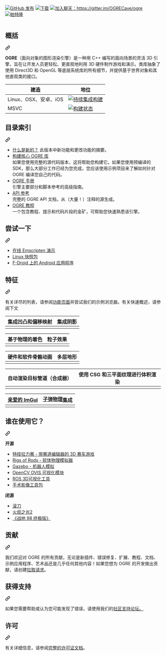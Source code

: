 <div class="Box-sc-g0xbh4-0 bJMeLZ js-snippet-clipboard-copy-unpositioned" data-hpc="true"><article class="markdown-body entry-content container-lg" itemprop="text"><p dir="auto"><a href="https://github.com/OGRECave/ogre/releases/latest"><img src="https://camo.githubusercontent.com/efb78643096e1aa222f05a560d9070baf51b63ce9e227f54add46676db5d0843/68747470733a2f2f696d672e736869656c64732e696f2f6769746875622f72656c656173652f6f677265636176652f6f6772652e737667" alt="GitHub 发布" data-canonical-src="https://img.shields.io/github/release/ogrecave/ogre.svg" style="max-width: 100%;"></a>
<a href="https://pepy.tech/project/ogre-python" rel="nofollow"><img src="https://camo.githubusercontent.com/f5542bbc6f1dcbfa7cc1efc8768852ef84ee62bbb60eec8f9331b2138a41fd05/68747470733a2f2f7374617469632e706570792e746563682f62616467652f6f6772652d707974686f6e" alt="下载" data-canonical-src="https://static.pepy.tech/badge/ogre-python" style="max-width: 100%;"></a>
<a href="https://gitter.im/OGRECave/ogre?utm_source=badge&amp;utm_medium=badge&amp;utm_campaign=pr-badge&amp;utm_content=badge" rel="nofollow"><img src="https://camo.githubusercontent.com/b9a8308c62c4eb892d96f230436809a931a35099b6af9224618d72bb6ea44e52/68747470733a2f2f6261646765732e6769747465722e696d2f4f475245436176652f6f6772652e737667" alt="加入聊天：https://gitter.im/OGRECave/ogre" data-canonical-src="https://badges.gitter.im/OGRECave/ogre.svg" style="max-width: 100%;"></a>
<a href="https://www.patreon.com/ogre1" rel="nofollow"><img src="https://camo.githubusercontent.com/0b8d2fe1b581f6a43e878aa9c7a90de25c280da7061adbc052bb7b3fb012a047/68747470733a2f2f696d672e736869656c64732e696f2f62616467652f70617472656f6e2d646f6e6174652d626c75652e737667" alt="帕特隆" data-canonical-src="https://img.shields.io/badge/patreon-donate-blue.svg" style="max-width: 100%;"></a></p>
<p dir="auto"><a target="_blank" rel="noopener noreferrer" href="/OGRECave/ogre/blob/master/Other/ogre_header.png"><img src="/OGRECave/ogre/raw/master/Other/ogre_header.png" alt="" style="max-width: 100%;"></a></p>
<div class="markdown-heading" dir="auto"><h2 tabindex="-1" class="heading-element" dir="auto"><font style="vertical-align: inherit;"><font style="vertical-align: inherit;">概括</font></font></h2><a id="user-content-summary" class="anchor" aria-label="永久链接：总结" href="#summary"><svg class="octicon octicon-link" viewBox="0 0 16 16" version="1.1" width="16" height="16" aria-hidden="true"><path d="m7.775 3.275 1.25-1.25a3.5 3.5 0 1 1 4.95 4.95l-2.5 2.5a3.5 3.5 0 0 1-4.95 0 .751.751 0 0 1 .018-1.042.751.751 0 0 1 1.042-.018 1.998 1.998 0 0 0 2.83 0l2.5-2.5a2.002 2.002 0 0 0-2.83-2.83l-1.25 1.25a.751.751 0 0 1-1.042-.018.751.751 0 0 1-.018-1.042Zm-4.69 9.64a1.998 1.998 0 0 0 2.83 0l1.25-1.25a.751.751 0 0 1 1.042.018.751.751 0 0 1 .018 1.042l-1.25 1.25a3.5 3.5 0 1 1-4.95-4.95l2.5-2.5a3.5 3.5 0 0 1 4.95 0 .751.751 0 0 1-.018 1.042.751.751 0 0 1-1.042.018 1.998 1.998 0 0 0-2.83 0l-2.5 2.5a1.998 1.998 0 0 0 0 2.83Z"></path></svg></a></div>
<p dir="auto"><strong><font style="vertical-align: inherit;"><font style="vertical-align: inherit;">OGRE</font></font></strong><font style="vertical-align: inherit;"><font style="vertical-align: inherit;">（面向对象的图形渲染引擎）是一种用 C++ 编写的面向场景的灵活 3D 引擎，旨在让开发人员更轻松、更直观地利用 3D 硬件制作游戏和演示。类库抽象了使用 Direct3D 和 OpenGL 等底层系统库的所有细节，并提供基于世界对象和其他直观类的接口。</font></font></p>
<table>
<thead>
<tr>
<th><font style="vertical-align: inherit;"><font style="vertical-align: inherit;">建造</font></font></th>
<th><font style="vertical-align: inherit;"><font style="vertical-align: inherit;">地位</font></font></th>
</tr>
</thead>
<tbody>
<tr>
<td><font style="vertical-align: inherit;"><font style="vertical-align: inherit;">Linux、OSX、安卓、iOS</font></font></td>
<td><a href="https://github.com/OGRECave/ogre/actions?query=branch%3Amaster"><img src="https://github.com/OGRECave/ogre/workflows/CI%20Build/badge.svg?branch=master" alt="持续集成构建" style="max-width: 100%;"></a></td>
</tr>
<tr>
<td><font style="vertical-align: inherit;"><font style="vertical-align: inherit;">MSVC</font></font></td>
<td><a href="https://ci.appveyor.com/project/paroj/ogre-bsrh7/branch/master" rel="nofollow"><img src="https://camo.githubusercontent.com/9adef95b747d3c59539066e0d05b6267158ce2d94876a202a48ddbd3aaa5ef14/68747470733a2f2f63692e6170707665796f722e636f6d2f6170692f70726f6a656374732f7374617475732f6b636b693779306e31616872676764772f6272616e63682f6d61737465723f7376673d74727565" alt="构建状态" data-canonical-src="https://ci.appveyor.com/api/projects/status/kcki7y0n1ahrggdw/branch/master?svg=true" style="max-width: 100%;"></a></td>
</tr>
</tbody>
</table>
<div class="markdown-heading" dir="auto"><h2 tabindex="-1" class="heading-element" dir="auto"><font style="vertical-align: inherit;"><font style="vertical-align: inherit;">目录索引</font></font></h2><a id="user-content-index-of-contents" class="anchor" aria-label="永久链接：目录索引" href="#index-of-contents"><svg class="octicon octicon-link" viewBox="0 0 16 16" version="1.1" width="16" height="16" aria-hidden="true"><path d="m7.775 3.275 1.25-1.25a3.5 3.5 0 1 1 4.95 4.95l-2.5 2.5a3.5 3.5 0 0 1-4.95 0 .751.751 0 0 1 .018-1.042.751.751 0 0 1 1.042-.018 1.998 1.998 0 0 0 2.83 0l2.5-2.5a2.002 2.002 0 0 0-2.83-2.83l-1.25 1.25a.751.751 0 0 1-1.042-.018.751.751 0 0 1-.018-1.042Zm-4.69 9.64a1.998 1.998 0 0 0 2.83 0l1.25-1.25a.751.751 0 0 1 1.042.018.751.751 0 0 1 .018 1.042l-1.25 1.25a3.5 3.5 0 1 1-4.95-4.95l2.5-2.5a3.5 3.5 0 0 1 4.95 0 .751.751 0 0 1-.018 1.042.751.751 0 0 1-1.042.018 1.998 1.998 0 0 0-2.83 0l-2.5 2.5a1.998 1.998 0 0 0 0 2.83Z"></path></svg></a></div>
<ul dir="auto">
<li><a href="/OGRECave/ogre/blob/master/Docs/14-Notes.md"><font style="vertical-align: inherit;"><font style="vertical-align: inherit;">什么是新的？</font></font></a><font style="vertical-align: inherit;"><font style="vertical-align: inherit;">
此版本中新功能和更改功能的摘要。</font></font></li>
<li><a href="https://ogrecave.github.io/ogre/api/latest/building-ogre.html" rel="nofollow"><font style="vertical-align: inherit;"><font style="vertical-align: inherit;">构建核心 OGRE 库</font></font></a><br><font style="vertical-align: inherit;"><font style="vertical-align: inherit;">
如果您使用完整的源代码版本，这将帮助您构建它。如果您使用预编译的 SDK，那么大部分工作已经为您完成，您应该使用示例项目来了解如何针对 OGRE 编译您自己的代码。</font></font></li>
<li><a href="https://ogrecave.github.io/ogre/api/latest/manual.html" rel="nofollow"><font style="vertical-align: inherit;"><font style="vertical-align: inherit;">OGRE 手册</font></font></a><br><font style="vertical-align: inherit;"><font style="vertical-align: inherit;">
引擎主要部分和脚本参考的高级指南。</font></font></li>
<li><a href="https://ogrecave.github.io/ogre/api/latest/" rel="nofollow"><font style="vertical-align: inherit;"><font style="vertical-align: inherit;">API 参考</font></font></a><br><font style="vertical-align: inherit;"><font style="vertical-align: inherit;">
完整的 OGRE API 文档，从（大量！）注释的源生成。</font></font></li>
<li><a href="https://ogrecave.github.io/ogre/api/latest/tutorials.html" rel="nofollow"><font style="vertical-align: inherit;"><font style="vertical-align: inherit;">OGRE 教程</font></font></a><br><font style="vertical-align: inherit;"><font style="vertical-align: inherit;">
一个包含教程、提示和代码片段的金矿，可帮助您快速熟悉该引擎。</font></font></li>
</ul>
<div class="markdown-heading" dir="auto"><h2 tabindex="-1" class="heading-element" dir="auto"><font style="vertical-align: inherit;"><font style="vertical-align: inherit;">尝试一下</font></font></h2><a id="user-content-try-it" class="anchor" aria-label="永久链接： 尝试一下" href="#try-it"><svg class="octicon octicon-link" viewBox="0 0 16 16" version="1.1" width="16" height="16" aria-hidden="true"><path d="m7.775 3.275 1.25-1.25a3.5 3.5 0 1 1 4.95 4.95l-2.5 2.5a3.5 3.5 0 0 1-4.95 0 .751.751 0 0 1 .018-1.042.751.751 0 0 1 1.042-.018 1.998 1.998 0 0 0 2.83 0l2.5-2.5a2.002 2.002 0 0 0-2.83-2.83l-1.25 1.25a.751.751 0 0 1-1.042-.018.751.751 0 0 1-.018-1.042Zm-4.69 9.64a1.998 1.998 0 0 0 2.83 0l1.25-1.25a.751.751 0 0 1 1.042.018.751.751 0 0 1 .018 1.042l-1.25 1.25a3.5 3.5 0 1 1-4.95-4.95l2.5-2.5a3.5 3.5 0 0 1 4.95 0 .751.751 0 0 1-.018 1.042.751.751 0 0 1-1.042.018 1.998 1.998 0 0 0-2.83 0l-2.5 2.5a1.998 1.998 0 0 0 0 2.83Z"></path></svg></a></div>
<ul dir="auto">
<li><a href="https://ogrecave.github.io/ogre/emscripten/" rel="nofollow"><font style="vertical-align: inherit;"><font style="vertical-align: inherit;">在线 Emscripten 演示</font></font></a></li>
<li><a href="https://snapcraft.io/ogre" rel="nofollow"><font style="vertical-align: inherit;"><font style="vertical-align: inherit;">Linux 快照包</font></font></a></li>
<li><a href="https://f-droid.org/packages/org.ogre.browser/" rel="nofollow"><font style="vertical-align: inherit;"><font style="vertical-align: inherit;">F-Droid 上的 Android 应用程序</font></font></a></li>
</ul>
<div class="markdown-heading" dir="auto"><h2 tabindex="-1" class="heading-element" dir="auto"><font style="vertical-align: inherit;"><font style="vertical-align: inherit;">特征</font></font></h2><a id="user-content-features" class="anchor" aria-label="永久链接：特点" href="#features"><svg class="octicon octicon-link" viewBox="0 0 16 16" version="1.1" width="16" height="16" aria-hidden="true"><path d="m7.775 3.275 1.25-1.25a3.5 3.5 0 1 1 4.95 4.95l-2.5 2.5a3.5 3.5 0 0 1-4.95 0 .751.751 0 0 1 .018-1.042.751.751 0 0 1 1.042-.018 1.998 1.998 0 0 0 2.83 0l2.5-2.5a2.002 2.002 0 0 0-2.83-2.83l-1.25 1.25a.751.751 0 0 1-1.042-.018.751.751 0 0 1-.018-1.042Zm-4.69 9.64a1.998 1.998 0 0 0 2.83 0l1.25-1.25a.751.751 0 0 1 1.042.018.751.751 0 0 1 .018 1.042l-1.25 1.25a3.5 3.5 0 1 1-4.95-4.95l2.5-2.5a3.5 3.5 0 0 1 4.95 0 .751.751 0 0 1-.018 1.042.751.751 0 0 1-1.042.018 1.998 1.998 0 0 0-2.83 0l-2.5 2.5a1.998 1.998 0 0 0 0 2.83Z"></path></svg></a></div>
<p dir="auto"><font style="vertical-align: inherit;"><font style="vertical-align: inherit;">有关详尽的列表，请参阅</font></font><a href="http://www.ogre3d.org/about/features" rel="nofollow"><font style="vertical-align: inherit;"><font style="vertical-align: inherit;">功能页面</font></font></a><font style="vertical-align: inherit;"><font style="vertical-align: inherit;">并尝试我们的示例浏览器。有关快速概述，请参阅下文</font></font></p>
<table>
<thead>
<tr>
<th><font style="vertical-align: inherit;"><font style="vertical-align: inherit;">集成凹凸和偏移映射</font></font></th>
<th><font style="vertical-align: inherit;"><font style="vertical-align: inherit;">集成阴影</font></font></th>
</tr>
</thead>
<tbody>
<tr>
<td><a target="_blank" rel="noopener noreferrer" href="https://github.com/OGRECave/ogre/blob/master/Other/screenshots/bumpmap.webp"><img src="https://github.com/OGRECave/ogre/raw/master/Other/screenshots/bumpmap.webp" alt="" style="max-width: 100%;"></a></td>
<td><a target="_blank" rel="noopener noreferrer" href="https://github.com/OGRECave/ogre/blob/master/Other/screenshots/shadows.jpg"><img src="https://github.com/OGRECave/ogre/raw/master/Other/screenshots/shadows.jpg" alt="" style="max-width: 100%;"></a></td>
</tr>
</tbody>
</table>
<table>
<thead>
<tr>
<th><font style="vertical-align: inherit;"><font style="vertical-align: inherit;">基于物理的着色</font></font></th>
<th><font style="vertical-align: inherit;"><font style="vertical-align: inherit;">粒子效果</font></font></th>
</tr>
</thead>
<tbody>
<tr>
<td><a target="_blank" rel="noopener noreferrer" href="https://github.com/OGRECave/ogre/blob/master/Other/screenshots/pbr.webp"><img src="https://github.com/OGRECave/ogre/raw/master/Other/screenshots/pbr.webp" alt="" style="max-width: 100%;"></a></td>
<td><a target="_blank" rel="noopener noreferrer" href="https://github.com/OGRECave/ogre/blob/master/Other/screenshots/particle.jpg"><img src="https://github.com/OGRECave/ogre/raw/master/Other/screenshots/particle.jpg" alt="" style="max-width: 100%;"></a></td>
</tr>
</tbody>
</table>
<table>
<thead>
<tr>
<th><font style="vertical-align: inherit;"><font style="vertical-align: inherit;">硬件和软件骨骼动画</font></font></th>
<th><font style="vertical-align: inherit;"><font style="vertical-align: inherit;">多层地形</font></font></th>
</tr>
</thead>
<tbody>
<tr>
<td><a target="_blank" rel="noopener noreferrer" href="https://github.com/OGRECave/ogre/blob/master/Other/screenshots/skeletal.jpg"><img src="https://github.com/OGRECave/ogre/raw/master/Other/screenshots/skeletal.jpg" alt="" style="max-width: 100%;"></a></td>
<td><a target="_blank" rel="noopener noreferrer" href="https://github.com/OGRECave/ogre/blob/master/Other/screenshots/terrain.jpg"><img src="https://github.com/OGRECave/ogre/raw/master/Other/screenshots/terrain.jpg" alt="" style="max-width: 100%;"></a></td>
</tr>
</tbody>
</table>
<table>
<thead>
<tr>
<th><font style="vertical-align: inherit;"><font style="vertical-align: inherit;">自动渲染目标管道（合成器）</font></font></th>
<th><font style="vertical-align: inherit;"><font style="vertical-align: inherit;">使用 CSG 和三平面纹理进行体积渲染</font></font></th>
</tr>
</thead>
<tbody>
<tr>
<td><a target="_blank" rel="noopener noreferrer" href="https://github.com/OGRECave/ogre/blob/master/Other/screenshots/compositor.jpg"><img src="https://github.com/OGRECave/ogre/raw/master/Other/screenshots/compositor.jpg" alt="" style="max-width: 100%;"></a></td>
<td><a target="_blank" rel="noopener noreferrer" href="https://github.com/OGRECave/ogre/blob/master/Other/screenshots/volume.jpg"><img src="https://github.com/OGRECave/ogre/raw/master/Other/screenshots/volume.jpg" alt="" style="max-width: 100%;"></a></td>
</tr>
</tbody>
</table>
<table>
<thead>
<tr>
<th><a href="https://github.com/ocornut/imgui"><font style="vertical-align: inherit;"><font style="vertical-align: inherit;">亲爱的 ImGui</font></font></a></th>
<th><a href="https://pybullet.org/" rel="nofollow"><font style="vertical-align: inherit;"><font style="vertical-align: inherit;">子弹物理</font></font></a><font style="vertical-align: inherit;"><font style="vertical-align: inherit;">集成</font></font></th>
</tr>
</thead>
<tbody>
<tr>
<td><a target="_blank" rel="noopener noreferrer" href="https://github.com/OGRECave/ogre/blob/master/Other/screenshots/imgui.jpg"><img src="https://github.com/OGRECave/ogre/raw/master/Other/screenshots/imgui.jpg" alt="" style="max-width: 100%;"></a></td>
<td><a target="_blank" rel="noopener noreferrer" href="https://github.com/OGRECave/ogre/blob/master/Other/screenshots/bullet.webp"><img src="https://github.com/OGRECave/ogre/raw/master/Other/screenshots/bullet.webp" alt="" style="max-width: 100%;"></a></td>
</tr>
</tbody>
</table>
<div class="markdown-heading" dir="auto"><h2 tabindex="-1" class="heading-element" dir="auto"><font style="vertical-align: inherit;"><font style="vertical-align: inherit;">谁在使用它？</font></font></h2><a id="user-content-who-is-using-it" class="anchor" aria-label="永久链接：谁在使用它？" href="#who-is-using-it"><svg class="octicon octicon-link" viewBox="0 0 16 16" version="1.1" width="16" height="16" aria-hidden="true"><path d="m7.775 3.275 1.25-1.25a3.5 3.5 0 1 1 4.95 4.95l-2.5 2.5a3.5 3.5 0 0 1-4.95 0 .751.751 0 0 1 .018-1.042.751.751 0 0 1 1.042-.018 1.998 1.998 0 0 0 2.83 0l2.5-2.5a2.002 2.002 0 0 0-2.83-2.83l-1.25 1.25a.751.751 0 0 1-1.042-.018.751.751 0 0 1-.018-1.042Zm-4.69 9.64a1.998 1.998 0 0 0 2.83 0l1.25-1.25a.751.751 0 0 1 1.042.018.751.751 0 0 1 .018 1.042l-1.25 1.25a3.5 3.5 0 1 1-4.95-4.95l2.5-2.5a3.5 3.5 0 0 1 4.95 0 .751.751 0 0 1-.018 1.042.751.751 0 0 1-1.042.018 1.998 1.998 0 0 0-2.83 0l-2.5 2.5a1.998 1.998 0 0 0 0 2.83Z"></path></svg></a></div>
<p dir="auto"><strong><font style="vertical-align: inherit;"><font style="vertical-align: inherit;">开源</font></font></strong></p>
<ul dir="auto">
<li><a href="https://stuntrally.tuxfamily.org/" rel="nofollow"><font style="vertical-align: inherit;"><font style="vertical-align: inherit;">特技拉力赛 - 带赛道编辑器的 3D 赛车游戏</font></font></a></li>
<li><a href="https://rigsofrods.org/" rel="nofollow"><font style="vertical-align: inherit;"><font style="vertical-align: inherit;">Rigs of Rods - 软体物理模拟器</font></font></a></li>
<li><a href="http://gazebosim.org/" rel="nofollow"><font style="vertical-align: inherit;"><font style="vertical-align: inherit;">Gazebo - 机器人模拟</font></font></a></li>
<li><a href="https://docs.opencv.org/master/d2/d17/group__ovis.html" rel="nofollow"><font style="vertical-align: inherit;"><font style="vertical-align: inherit;">OpenCV OVIS 可视化模块</font></font></a></li>
<li><a href="http://wiki.ros.org/rviz" rel="nofollow"><font style="vertical-align: inherit;"><font style="vertical-align: inherit;">ROS 3D可视化工具</font></font></a></li>
<li><a href="https://github.com/IRCAD/sight#applications"><font style="vertical-align: inherit;"><font style="vertical-align: inherit;">手术影像工具包</font></font></a></li>
</ul>
<p dir="auto"><strong><font style="vertical-align: inherit;"><font style="vertical-align: inherit;">闭源</font></font></strong></p>
<ul dir="auto">
<li><a href="http://store.steampowered.com/app/404680/Hob/" rel="nofollow"><font style="vertical-align: inherit;"><font style="vertical-align: inherit;">滚刀</font></font></a></li>
<li><a href="http://store.steampowered.com/app/200710/Torchlight_II/" rel="nofollow"><font style="vertical-align: inherit;"><font style="vertical-align: inherit;">火炬之光2</font></font></a></li>
<li><a href="http://store.steampowered.com/app/301650/Battlezone_98_Redux/" rel="nofollow"><font style="vertical-align: inherit;"><font style="vertical-align: inherit;">《战地 98 终极版》</font></font></a></li>
</ul>
<div class="markdown-heading" dir="auto"><h2 tabindex="-1" class="heading-element" dir="auto"><font style="vertical-align: inherit;"><font style="vertical-align: inherit;">贡献</font></font></h2><a id="user-content-contributing" class="anchor" aria-label="永久链接：贡献" href="#contributing"><svg class="octicon octicon-link" viewBox="0 0 16 16" version="1.1" width="16" height="16" aria-hidden="true"><path d="m7.775 3.275 1.25-1.25a3.5 3.5 0 1 1 4.95 4.95l-2.5 2.5a3.5 3.5 0 0 1-4.95 0 .751.751 0 0 1 .018-1.042.751.751 0 0 1 1.042-.018 1.998 1.998 0 0 0 2.83 0l2.5-2.5a2.002 2.002 0 0 0-2.83-2.83l-1.25 1.25a.751.751 0 0 1-1.042-.018.751.751 0 0 1-.018-1.042Zm-4.69 9.64a1.998 1.998 0 0 0 2.83 0l1.25-1.25a.751.751 0 0 1 1.042.018.751.751 0 0 1 .018 1.042l-1.25 1.25a3.5 3.5 0 1 1-4.95-4.95l2.5-2.5a3.5 3.5 0 0 1 4.95 0 .751.751 0 0 1-.018 1.042.751.751 0 0 1-1.042.018 1.998 1.998 0 0 0-2.83 0l-2.5 2.5a1.998 1.998 0 0 0 0 2.83Z"></path></svg></a></div>
<p dir="auto"><font style="vertical-align: inherit;"><font style="vertical-align: inherit;">我们欢迎对 OGRE 的所有贡献，无论是新插件、错误修复、扩展、教程、文档、示例应用程序、艺术品还是几乎任何其他内容！如果您想为 OGRE 的开发做出贡献，请创建</font></font><a href="https://github.com/OGRECave/ogre/pulls"><font style="vertical-align: inherit;"><font style="vertical-align: inherit;">拉取请求</font></font></a><font style="vertical-align: inherit;"><font style="vertical-align: inherit;">。</font></font></p>
<div class="markdown-heading" dir="auto"><h2 tabindex="-1" class="heading-element" dir="auto"><font style="vertical-align: inherit;"><font style="vertical-align: inherit;">获得支持</font></font></h2><a id="user-content-getting-support" class="anchor" aria-label="永久链接：获得支持" href="#getting-support"><svg class="octicon octicon-link" viewBox="0 0 16 16" version="1.1" width="16" height="16" aria-hidden="true"><path d="m7.775 3.275 1.25-1.25a3.5 3.5 0 1 1 4.95 4.95l-2.5 2.5a3.5 3.5 0 0 1-4.95 0 .751.751 0 0 1 .018-1.042.751.751 0 0 1 1.042-.018 1.998 1.998 0 0 0 2.83 0l2.5-2.5a2.002 2.002 0 0 0-2.83-2.83l-1.25 1.25a.751.751 0 0 1-1.042-.018.751.751 0 0 1-.018-1.042Zm-4.69 9.64a1.998 1.998 0 0 0 2.83 0l1.25-1.25a.751.751 0 0 1 1.042.018.751.751 0 0 1 .018 1.042l-1.25 1.25a3.5 3.5 0 1 1-4.95-4.95l2.5-2.5a3.5 3.5 0 0 1 4.95 0 .751.751 0 0 1-.018 1.042.751.751 0 0 1-1.042.018 1.998 1.998 0 0 0-2.83 0l-2.5 2.5a1.998 1.998 0 0 0 0 2.83Z"></path></svg></a></div>
<p dir="auto"><font style="vertical-align: inherit;"><font style="vertical-align: inherit;">如果您需要帮助或认为您可能发现了错误，</font><font style="vertical-align: inherit;">请使用我们的</font></font><a href="http://forums.ogre3d.org/" rel="nofollow"><font style="vertical-align: inherit;"><font style="vertical-align: inherit;">社区支持论坛。</font></font></a><font style="vertical-align: inherit;"></font></p>
<div class="markdown-heading" dir="auto"><h2 tabindex="-1" class="heading-element" dir="auto"><font style="vertical-align: inherit;"><font style="vertical-align: inherit;">许可</font></font></h2><a id="user-content-licensing" class="anchor" aria-label="永久链接：许可" href="#licensing"><svg class="octicon octicon-link" viewBox="0 0 16 16" version="1.1" width="16" height="16" aria-hidden="true"><path d="m7.775 3.275 1.25-1.25a3.5 3.5 0 1 1 4.95 4.95l-2.5 2.5a3.5 3.5 0 0 1-4.95 0 .751.751 0 0 1 .018-1.042.751.751 0 0 1 1.042-.018 1.998 1.998 0 0 0 2.83 0l2.5-2.5a2.002 2.002 0 0 0-2.83-2.83l-1.25 1.25a.751.751 0 0 1-1.042-.018.751.751 0 0 1-.018-1.042Zm-4.69 9.64a1.998 1.998 0 0 0 2.83 0l1.25-1.25a.751.751 0 0 1 1.042.018.751.751 0 0 1 .018 1.042l-1.25 1.25a3.5 3.5 0 1 1-4.95-4.95l2.5-2.5a3.5 3.5 0 0 1 4.95 0 .751.751 0 0 1-.018 1.042.751.751 0 0 1-1.042.018 1.998 1.998 0 0 0-2.83 0l-2.5 2.5a1.998 1.998 0 0 0 0 2.83Z"></path></svg></a></div>
<p dir="auto"><font style="vertical-align: inherit;"><font style="vertical-align: inherit;">有关详细信息，请参阅</font></font><a href="/OGRECave/ogre/blob/master/Docs/License.md"><font style="vertical-align: inherit;"><font style="vertical-align: inherit;">完整的许可证文档</font></font></a><font style="vertical-align: inherit;"><font style="vertical-align: inherit;">。</font></font></p>
</article></div>
